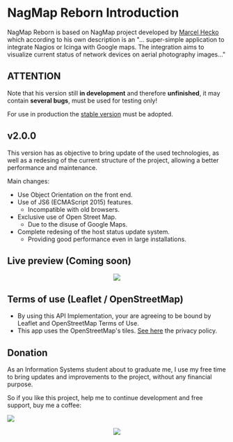 # NagMap Reborn Introduction
NagMap Reborn is based on NagMap project developed by [Marcel Hecko](https://github.com/hecko) which according to his own description is an "... super-simple application to integrate Nagios or Icinga with Google maps. The integration aims to visualize current status of network devices on aerial photography images..."

## ATTENTION
Note that his version still **in development** and therefore **unfinished**, it may contain **several bugs**, must be used for testing only!

For use in production the [stable version](https://github.com/jocafamaka/nagmapReborn/releases/tag/v1.6.4) must be adopted.

## v2.0.0
This version has as objective to bring update of the used technologies, as well as a redesing of the current structure of the project, allowing a better performance and maintenance.

Main changes:
* Use Object Orientation on the front end.
* Use of JS6 (ECMAScript 2015) features.
  * Incompatible with old browsers.
* Exclusive use of Open Street Map.
  * Due to the disuse of Google Maps.
* Complete redesing of the host status update system.
  * Providing good performance even in large installations.

## Live preview (Coming soon)
<p align="center"> 
  <kbd>
    <img src="https://i.imgur.com/4igZSkB.gif">
  </kbd>
</p>

## Terms of use (Leaflet / OpenStreetMap)
* By using this API Implementation, your are agreeing to be bound by Leaflet and OpenStreetMap Terms of Use.
* This app uses the OpenStreetMap's tiles. [See here](https://wiki.osmfoundation.org/wiki/Privacy_Policy) the privacy policy.

## Donation
As an Information Systems student about to graduate me, I use my free time to bring updates and improvements to the project, without any financial purpose.

So if you like this project, help me to continue development and free support, buy me a coffee:

[![](https://www.paypalobjects.com/en_US/i/btn/btn_donateCC_LG.gif)](https://www.paypal.com/cgi-bin/webscr?cmd=_donations&business=G6E995UWUM2J6&item_name=Buy+me+a+coffee&currency_code=BRL&source=url)

<p align="center"> 
    <img src="https://media.giphy.com/media/UqTEN18TcQniWLWQBM/giphy.gif">
</p>
